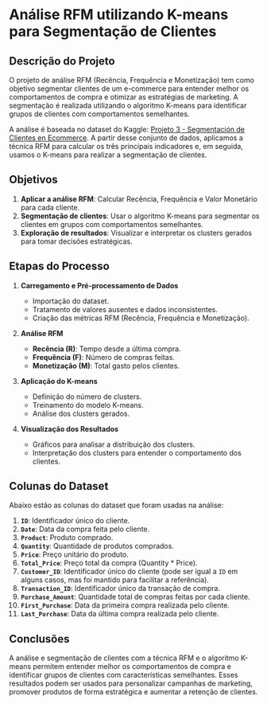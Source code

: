 # Análise RFM utilizando K-means para Segmentação de Clientes

## Descrição do Projeto

O projeto de análise RFM (Recência, Frequência e Monetização) tem como objetivo segmentar clientes de um e-commerce para entender melhor os comportamentos de compra e otimizar as estratégias de marketing. A segmentação é realizada utilizando o algoritmo K-means para identificar grupos de clientes com comportamentos semelhantes.

A análise é baseada no dataset do Kaggle: [Projeto 3 - Segmentación de Clientes en Ecommerce](https://www.kaggle.com/datasets/datacertlaboratoria/proyecto-3-segmentacin-de-clientes-en-ecommerce). A partir desse conjunto de dados, aplicamos a técnica RFM para calcular os três principais indicadores e, em seguida, usamos o K-means para realizar a segmentação de clientes.

## Objetivos

1. **Aplicar a análise RFM**: Calcular Recência, Frequência e Valor Monetário para cada cliente.
2. **Segmentação de clientes**: Usar o algoritmo K-means para segmentar os clientes em grupos com comportamentos semelhantes.
3. **Exploração de resultados**: Visualizar e interpretar os clusters gerados para tomar decisões estratégicas.

## Etapas do Processo

1. **Carregamento e Pré-processamento de Dados**
   - Importação do dataset.
   - Tratamento de valores ausentes e dados inconsistentes.
   - Criação das métricas RFM (Recência, Frequência e Monetização).

2. **Análise RFM**
   - **Recência (R)**: Tempo desde a última compra.
   - **Frequência (F)**: Número de compras feitas.
   - **Monetização (M)**: Total gasto pelos clientes.

3. **Aplicação do K-means**
   - Definição do número de clusters.
   - Treinamento do modelo K-means.
   - Análise dos clusters gerados.

4. **Visualização dos Resultados**
   - Gráficos para analisar a distribuição dos clusters.
   - Interpretação dos clusters para entender o comportamento dos clientes.

## Colunas do Dataset

Abaixo estão as colunas do dataset que foram usadas na análise:

1. **`ID`**: Identificador único do cliente.
2. **`Date`**: Data da compra feita pelo cliente.
3. **`Product`**: Produto comprado.
4. **`Quantity`**: Quantidade de produtos comprados.
5. **`Price`**: Preço unitário do produto.
6. **`Total_Price`**: Preço total da compra (Quantity * Price).
7. **`Customer_ID`**: Identificador único do cliente (pode ser igual a `ID` em alguns casos, mas foi mantido para facilitar a referência).
8. **`Transaction_ID`**: Identificador único da transação de compra.
9. **`Purchase_Amount`**: Quantidade total de compras feitas por cada cliente.
10. **`First_Purchase`**: Data da primeira compra realizada pelo cliente.
11. **`Last_Purchase`**: Data da última compra realizada pelo cliente.

## Conclusões

A análise e segmentação de clientes com a técnica RFM e o algoritmo K-means permitem entender melhor os comportamentos de compra e identificar grupos de clientes com características semelhantes. Esses resultados podem ser usados para personalizar campanhas de marketing, promover produtos de forma estratégica e aumentar a retenção de clientes.
